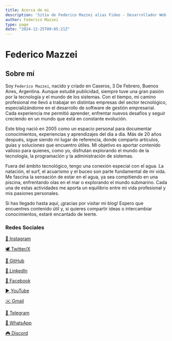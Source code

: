 ```yaml
---
title: Acerca de mi
description: 'Sitio de Federico Mazzei alias Fideo - Desarrollador Web'
author: Federico Mazzei
type: page
date: "2024-12-25T09:05:21Z"
---
```


# Federico Mazzei

## Sobre mí

Soy `Federico Mazzei`, nacido y criado en Caseros, 3 De Febrero, Buenos Aires, Argentina. Aunque estudié publicidad, siempre tuve una gran pasión por la tecnología y el mundo de los sistemas. Con el tiempo, mi camino profesional me llevó a trabajar en distintas empresas del sector tecnológico, especializándome en el desarrollo de software de gestión empresarial. Cada experiencia me permitió aprender, enfrentar nuevos desafíos y seguir creciendo en un mundo que está en constante evolución.

Este blog nació en 2005 como un espacio personal para documentar conocimientos, experiencias y aprendizajes del día a día. Más de 20 años después, sigue siendo mi lugar de referencia, donde comparto artículos, guías y soluciones que encuentro útiles. Mi objetivo es aportar contenido valioso para quienes, como yo, disfrutan explorando el mundo de la tecnología, la programación y la administración de sistemas.

Fuera del ámbito tecnológico, tengo una conexión especial con el agua. La natación, el surf, el acuarismo y el buceo son parte fundamental de mi vida. Me fascina la sensación de estar en el agua, ya sea compitiendo en una piscina, enfrentando olas en el mar o explorando el mundo submarino. Cada una de estas actividades me aporta un equilibrio entre mi vida profesional y mis pasiones personales.

Si has llegado hasta aquí, ¡gracias por visitar mi blog! Espero que encuentres contenido útil y, si quieres compartir ideas o intercambiar conocimientos, estaré encantado de leerte.


### Redes Sociales

[📸 Instagram]

[📸 Instagram]: https://www.instagram.com/fideox/

[🕊️ Twitter/X]

[🕊️ Twitter/X]: https://x.com/fideox

[🐙 GitHub]

[🐙 GitHub]: https://github.com/fideo

[💼 LinkedIn]

[💼 LinkedIn]: https://www.linkedin.com/in/federicomazzei/

[📘 Facebook]

[📘 Facebook]: https://www.facebook.com/mazzeifederico

[▶️ YouTube]

[▶️ YouTube]: https://www.youtube.com/@FedericoMazzei

[✉️ Gmail]

[✉️ Gmail]: federicomazzei@gmail.com

[🔵 Telegram]

[🔵 Telegram]: https://t.me/Fideox

[💬 WhatsApp]

[💬 WhatsApp]: https://wa.me/qr/PJEOYFQZJEQ7H1

[🎮 Discord]

[🎮 Discord]: https://discord.gg/SGKwemwc

